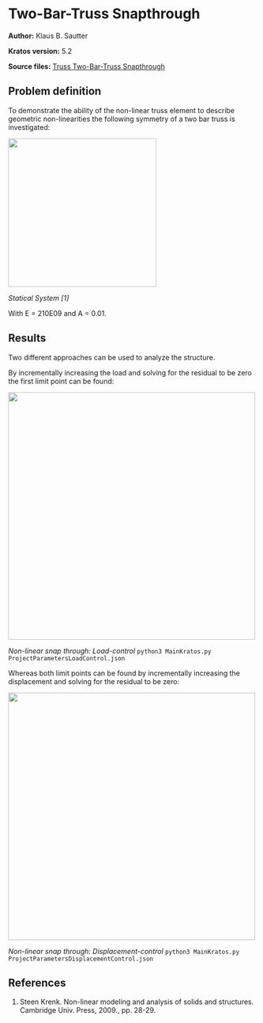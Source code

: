 # Two-Bar-Truss Snapthrough

**Author:** Klaus B. Sautter

**Kratos version:** 5.2

**Source files:** [Truss Two-Bar-Truss Snapthrough](https://github.com/KratosMultiphysics/Examples/tree/master/structural_mechanics/validation/truss_snap_through/source)


## Problem definition
To demonstrate the ability of the non-linear truss element to describe geometric non-linearities the following symmetry of a two bar truss is investigated:

<img src="data/symmetryTrussSystem.jpg" width="300">

_Statical System [1]_

With E = 210E09 and A = 0.01.

## Results

Two different approaches can be used to analyze the structure.

By incrementally increasing the load and solving for the residual to be zero the first limit point can be found:

<img src="data/LoadCont.PNG" width="500">

_Non-linear snap through: Load-control_ `python3 MainKratos.py ProjectParametersLoadControl.json`

Whereas both limit points can be found by incrementally increasing the displacement and solving for the residual to be zero:


<img src="data/DispCont.PNG" width="500">

_Non-linear snap through: Displacement-control_ `python3 MainKratos.py ProjectParametersDisplacementControl.json`




## References
1. Steen Krenk. Non-linear modeling and analysis of solids and structures. Cambridge
Univ. Press, 2009., pp. 28-29.
